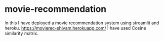 # movie-recommendation
In this I have deployed a movie recommendation system using streamlit and heroku.
https://movierec-shivam.herokuapp.com/
I have used Cosine similarity matrix.

